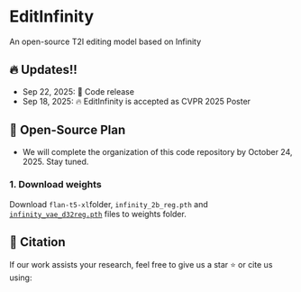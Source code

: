 # EditInfinity
An open-source T2I editing model based on Infinity

## 🔥 Updates!!
* Sep 22, 2025: 🤗 Code release
* Sep 18, 2025: 🔥 EditInfinity is accepted as CVPR 2025 Poster

## 📑 Open-Source Plan
  - We will complete the organization of this code repository by October 24, 2025. Stay tuned.

### 1. Download weights
Download `flan-t5-xl`folder, `infinity_2b_reg.pth` and [`infinity_vae_d32reg.pth`](https://huggingface.co/FoundationVision/Infinity/tree/main) files to weights folder.

## 📖 Citation
If our work assists your research, feel free to give us a star ⭐ or cite us using:
